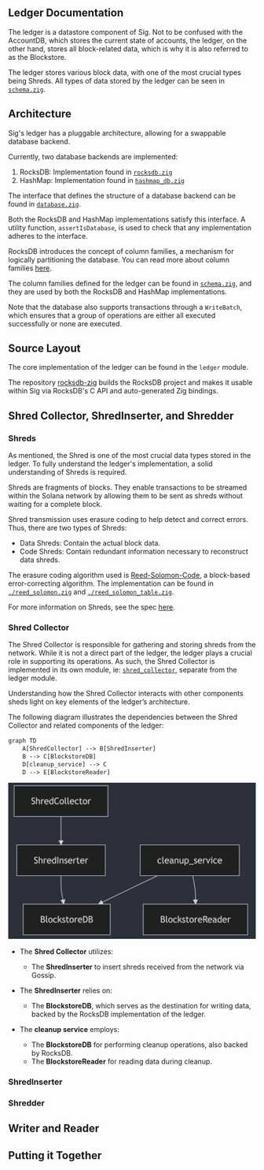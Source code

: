 ## Ledger Documentation

The ledger is a datastore component of Sig. Not to be confused with the AccountDB, which stores the current state of accounts, the ledger, on the other hand, stores all block-related data, which is why it is also referred to as the Blockstore.

The ledger stores various block data, with one of the most crucial types being Shreds. All types of data stored by the ledger can be seen in [`schema.zig`](./schema.zig).

## Architecture

Sig's ledger has a pluggable architecture, allowing for a swappable database backend.

Currently, two database backends are implemented:

1. RocksDB: Implementation found in [`rocksdb.zig`](./schema.zig)
2. HashMap: Implementation found in [`hashmap_db.zig`](./hashmap_db.zig)

The interface that defines the structure of a database backend can be found in [`database.zig`](./database.zig).

Both the RocksDB and HashMap implementations satisfy this interface. A utility function, `assertIsDatabase`, is used to check that any implementation adheres to the interface.

RocksDB introduces the concept of column families, a mechanism for logically partitioning the database. You can read more about column families [here](https://github.com/facebook/rocksdb/wiki/column-families).

The column families defined for the ledger can be found in [`schema.zig`](./schema.zig), and they are used by both the RocksDB and HashMap implementations.

Note that the database also supports transactions through a `WriteBatch`, which ensures that a group of operations are either all executed successfully or none are executed.

## Source Layout

The core implementation of the ledger can be found in the `ledger` module.

The repository [rocksdb-zig](https://github.com/Syndica/rocksdb-zig) builds the RocksDB project and makes it usable within Sig via RocksDB's C API and auto-generated Zig bindings.

<!-- Expand more and give an overview of Shreds -->

## Shred Collector, ShredInserter, and Shredder

### Shreds
As mentioned, the Shred is one of the most crucial data types stored in the ledger. To fully understand the ledger's implementation, a solid understanding of Shreds is required.

Shreds are fragments of blocks. They enable transactions to be streamed within the Solana network by allowing them to be sent as shreds without waiting for a complete block.

Shred transmission uses erasure coding to help detect and correct errors. Thus, there are two types of Shreds:

- Data Shreds: Contain the actual block data.
- Code Shreds: Contain redundant information necessary to reconstruct data shreds.

The erasure coding algorithm used is [Reed-Solomon-Code](https://en.wikipedia.org/wiki/Reed%E2%80%93Solomon_error_correction), a block-based error-correcting algorithm. The implementation can be found in [`./reed_solomon.zig`](./reed_solomon.zig) and [`./reed_solomon_table.zig`](./reed_solomon_table.zig).

For more information on Shreds, see the spec [here](https://github.com/solana-foundation/specs/blob/main/p2p/shred.md).

### Shred Collector

The Shred Collector is responsible for gathering and storing shreds from the network. While it is not a direct 
part of the ledger, the ledger plays a crucial role in supporting its operations. As such, the Shred Collector 
is implemented in its own module, ie: [`shred_collector`](../shred_collector), separate from the ledger module.

Understanding how the Shred Collector interacts with other components sheds light on key elements of the 
ledger’s architecture. 

The following diagram illustrates the dependencies between the Shred Collector and related components of the ledger:

```mermaid
graph TD
    A[ShredCollector] --> B[ShredInserter]
    B --> C[BlockstoreDB]
    D[cleanup_service] --> C
    D --> E[BlockstoreReader]
```

![Shred Collector Component](./imgs/shred_collector_component.png)

- The **Shred Collector** utilizes:
  - The **ShredInserter** to insert shreds received from the network via Gossip.

- The **ShredInserter** relies on:
  - The **BlockstoreDB**, which serves as the destination for writing data, backed by the RocksDB implementation of the ledger.

- The **cleanup service** employs:
  - The **BlockstoreDB** for performing cleanup operations, also backed by RocksDB.
  - The **BlockstoreReader** for reading data during cleanup.

  
<!-- TODO Add information on how to start the shred collector -->

### ShredInserter

### Shredder

## Writer and Reader

<!-- Expand more on the writer and reader -->

<!-- ## Transaction Status ?? Dive deep into this and see what can be explained here -->

## Putting it Together

<!-- 

Provide an overview of how data flows into and out of the ledger during the normal operation of Sig, possibly touching on other components like gossip, turbine, etc., and how they interface with the ledger. 

-->